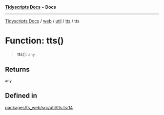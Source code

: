 [**Tidyscripts Docs**](../../../../../../../README.md) • **Docs**

***

[Tidyscripts Docs](../../../../../../../globals.md) / [web](../../../../../README.md) / [util](../../../README.md) / [tts](../README.md) / tts

# Function: tts()

> **tts**(): `any`

## Returns

`any`

## Defined in

[packages/ts\_web/src/util/tts.ts:14](https://github.com/sheunaluko/tidyscripts/blob/master/packages/ts_web/src/util/tts.ts#L14)
